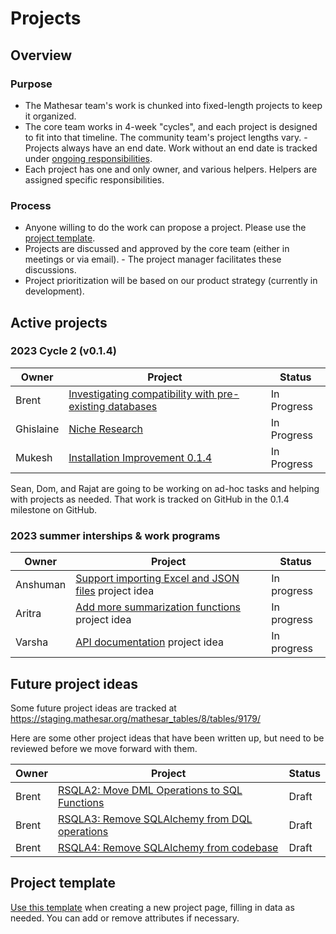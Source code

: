 # Projects

## Overview

### Purpose

- The Mathesar team's work is chunked into fixed-length projects to keep it organized.
- The core team works in 4-week "cycles", and each project is designed to fit into that timeline. The community team's project lengths vary.
		- Projects always have an end date. Work without an end date is tracked under [ongoing responsibilities](/team/responsibilities.md).
- Each project has one and only owner, and various helpers. Helpers are assigned specific responsibilities.

### Process

- Anyone willing to do the work can propose a project. Please use the [project template](/projects/template).
- Projects are discussed and approved by the core team (either in meetings or via email).
		- The project manager facilitates these discussions.
- Project prioritization will be based on our product strategy (currently in development).

## Active projects

### 2023 Cycle 2 (v0.1.4)

| Owner     | Project                                                                                       | Status      |
|-----------|-----------------------------------------------------------------------------------------------|-------------|
| Brent     | [Investigating compatibility with pre-existing databases](./2023/08/preexisting-postgres.md) | In Progress |
| Ghislaine | [Niche Research](./2023/08/niche-research.md)                                                | In Progress |
| Mukesh    | [Installation Improvement 0.1.4](./2023/08/installation-improvements-0_1_4.md)               | In Progress |

Sean, Dom, and Rajat are going to be working on ad-hoc tasks and helping with projects as needed. That work is tracked on GitHub in the 0.1.4 milestone on GitHub.

### 2023 summer interships & work programs

| Owner     | Project | Status |
| --        | -- | -- |
| Anshuman | [Support importing Excel and JSON files](/community/mentoring/project-ideas/import-excel-json-files) project idea | In progress |
| Aritra | [Add more summarization functions](/community/mentoring/project-ideas/more-summarizations) project idea | In progress |
| Varsha | [API documentation](/community/mentoring/project-ideas/api-documentation) project idea | In progress |


## Future project ideas

Some future project ideas are tracked at https://staging.mathesar.org/mathesar_tables/8/tables/9179/

Here are some other project ideas that have been written up, but need to be reviewed before we move forward with them.

| Owner     | Project | Status |
| --        | -- | -- |
| Brent     | [RSQLA2: Move DML Operations to SQL Functions](./projects/sql-dml-operations.md) | Draft |
| Brent     | [RSQLA3: Remove SQLAlchemy from DQL operations](./projects/sql-dql-operations.md) | Draft |
| Brent     | [RSQLA4: Remove SQLAlchemy from codebase](./projects/sql-alchemy-remove.md) | Draft |


## Project template

[Use this template](/projects/template) when creating a new project page, filling in data as needed. You can add or remove attributes if necessary.
